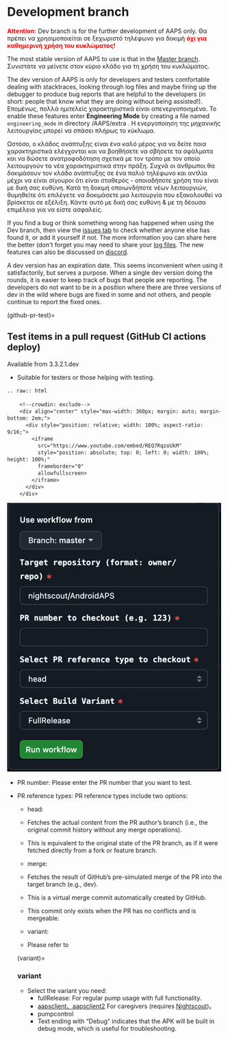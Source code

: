 # Development branch

<font color="#FF0000"><strong>Attention:</strong></font>
Dev branch is for the further development of AAPS only. Θα πρέπει να χρησιμοποιείται σε ξεχωριστό τηλέφωνο για δοκιμή <font color="#FF0000"><strong> όχι για καθημερινή χρήση του κυκλώματος! </strong></font>

The most stable version of AAPS to use is that in the [Master branch](https://github.com/nightscout/AndroidAPS/tree/master). Συνιστάτε να μείνετε στον κύριο κλάδο για τη χρήση του κυκλώματος.

The dev version of AAPS is only for developers and testers comfortable dealing with stacktraces, looking through log files and maybe firing up the debugger to produce bug reports that are helpful to the developers (in short: people that know what they are doing without being assisted!). Επομένως, πολλά ημιτελείς χαρακτηριστικά είναι απενεργοποιημένα. To enable these features enter **Engineering Mode** by creating a file named `engineering_mode` in directory /AAPS/extra . Η ενεργοποίηση της μηχανικής λειτουργίας μπορεί να σπάσει πλήρως το κύκλωμα.

Ωστόσο, ο κλάδος ανάπτυξης είναι ένα καλό μέρος για να δείτε ποια χαρακτηριστικά ελέγχονται και να βοηθήσετε να σβήσετε τα σφάλματα και να δώσετε ανατροφοδότηση σχετικά με τον τρόπο με τον οποίο λειτουργούν τα νέα χαρακτηριστικά στην πράξη. Συχνά οι άνθρωποι θα δοκιμάσουν τον κλάδο ανάπτυξης σε ένα παλιό τηλέφωνο και αντλία μέχρι να είναι σίγουροι ότι είναι σταθερός - οποιαδήποτε χρήση του είναι με δική σας ευθύνη. Κατά τη δοκιμή οποιωνδήποτε νέων λειτουργιών, θυμηθείτε ότι επιλέγετε να δοκιμάσετε μια λειτουργία που εξακολουθεί να βρίσκεται σε εξέλιξη. Κάντε αυτό με δική σας ευθύνη & με τη δέουσα επιμέλεια για να είστε ασφαλείς.

If you find a bug or think something wrong has happened when using the Dev branch, then view the [issues tab](https://github.com/nightscout/AndroidAPS/issues) to check whether anyone else has found it, or add it yourself if not. The more information you can share here the better (don't forget you may need to share your [log files](../GettingHelp/AccessingLogFiles.md). The new features can also be discussed on [discord](https://discord.gg/4fQUWHZ4Mw).

A dev version has an expiration date. This seems inconvenient when using it satisfactorily, but serves a purpose. When a single dev version doing the rounds, it is easier to keep track of bugs that people are reporting. The developers do not want to be in a position where there are three versions of dev in the wild where bugs are fixed in some and not others, and people continue to report the fixed ones.

(github-pr-test)=

## Test items in a pull request (GitHub CI actions deploy)

Available from 3.3.2.1.dev

- Suitable for testers or those helping with testing.

```{eval-rst}
.. raw:: html

    <!--crowdin: exclude-->
    <div align="center" style="max-width: 360px; margin: auto; margin-bottom: 2em;">
      <div style="position: relative; width: 100%; aspect-ratio: 9/16;">
        <iframe
          src="https://www.youtube.com/embed/REQ7RqzoUkM"
          style="position: absolute; top: 0; left: 0; width: 100%; height: 100%;"
          frameborder="0"
          allowfullscreen>
        </iframe>
      </div>
    </div>
```

![aaps_ci_pr_ci](../images/Building-the-App/CI/aaps_ci_pr_ci.png)

- PR number: Please enter the PR number that you want to test.

- PR reference types: PR reference types include two options:
    
    - head:
    - Fetches the actual content from the PR author’s branch (i.e., the original commit history without any merge operations).
    - This is equivalent to the original state of the PR branch, as if it were fetched directly from a fork or feature branch.
    
    - merge:
    
    - Fetches the result of GitHub’s pre-simulated merge of the PR into the target branch (e.g., dev).
    - This is a virtual merge commit automatically created by GitHub.
    - This commit only exists when the PR has no conflicts and is mergeable.
    
    - variant:
    
    - Please refer to <variant>
    
    (variant)=
    
    ### variant
    
    - Select the variant you need: 
        - fullRelease: For regular pump usage with full functionality.
        - [aapsclient、aapsclient2](../RemoteFeatures/RemoteControl.md#aapsclient) For caregivers (requires [Nightscout](../SettingUpAaps/Nightscout.md))。
        - pumpcontrol
        - Text ending with “Debug” indicates that the APK will be built in debug mode, which is useful for troubleshooting.